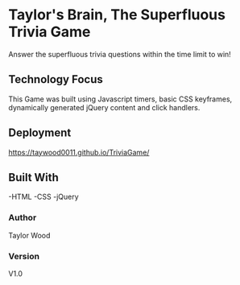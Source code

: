 # Taylor's Brain, The Superfluous Trivia Game

Answer the superfluous trivia questions within the time limit to win!

## Technology Focus
This Game was built using Javascript timers, basic CSS keyframes, dynamically generated jQuery content and click handlers.

## Deployment
https://taywood0011.github.io/TriviaGame/

## Built With
-HTML
-CSS
-jQuery

### Author
Taylor Wood

### Version
V1.0